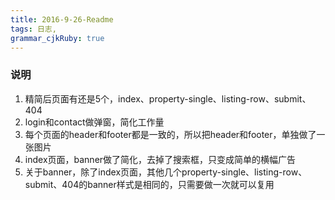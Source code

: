 ```yaml
---
title: 2016-9-26-Readme
tags: 日志,
grammar_cjkRuby: true
---
```

### 说明
1. 精简后页面有还是5个，index、property-single、listing-row、submit、404
2. login和contact做弹窗，简化工作量
3. 每个页面的header和footer都是一致的，所以把header和footer，单独做了一张图片
4. index页面，banner做了简化，去掉了搜索框，只变成简单的横幅广告
5. 关于banner，除了index页面，其他几个property-single、listing-row、submit、404的banner样式是相同的，只需要做一次就可以复用